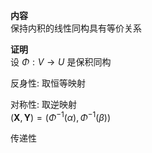 **内容**  
保持内积的线性同构具有等价关系  
  
**证明**  
设 $\Phi:V\to U$ 是保积同构  
  
反身性: 取恒等映射  
  
对称性: 取逆映射  
 $(\mathbf{X},\mathbf{Y})=(\Phi^{-1}(\alpha),\Phi^{-1}(\beta))$   
  
传递性  
